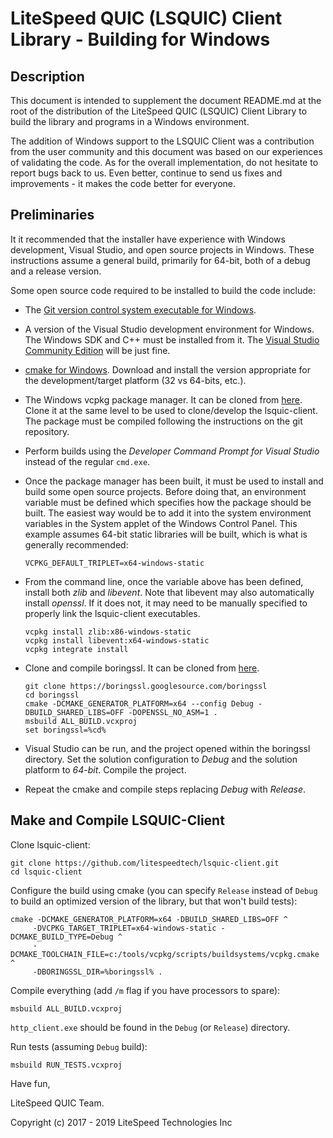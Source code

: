 LiteSpeed QUIC (LSQUIC) Client Library - Building for Windows
=============================================================

Description
-----------

This document is intended to supplement the document README.md at the
root of the distribution of the LiteSpeed QUIC (LSQUIC) Client Library
to build the library and programs in a Windows environment.  

The addition of Windows support to the LSQUIC Client was a contribution 
from the user community and this document was based on our experiences
of validating the code.  As for the overall implementation, do not hesitate
to report bugs back to us.  Even better, continue to send us fixes and 
improvements - it makes the code better for everyone.


Preliminaries
-------------
It it recommended that the installer have experience with Windows development,
Visual Studio, and open source projects in Windows.  These instructions assume
a general build, primarily for 64-bit, both of a debug and a release version.

Some open source code required to be installed to build the code include:
   - The [Git version control system executable for Windows](https://git-scm.com/download/win).
   - A version of the Visual Studio development environment for Windows.  
     The Windows SDK and C++ must be installed from it.  The 
     [Visual Studio Community Edition](https://www.visualstudio.com/thank-you-downloading-visual-studio) will be just fine.
   - [cmake for Windows](https://cmake.org/download/).  Download and install the 
     version appropriate for the development/target platform (32 vs 64-bits, 
     etc.).
   - The Windows vcpkg package manager.  It can be cloned from [here](https://github.com/Microsoft/vcpkg).
     Clone it at the same level to be used to clone/develop the lsquic-client.
     The package must be compiled following the instructions on the git 
     repository.
   - Perform builds using the _Developer Command Prompt for Visual Studio_ instead
     of the regular `cmd.exe`.
   - Once the package manager has been built, it must be used to install
     and build some open source projects.  Before doing that, an environment 
     variable must be defined which specifies how the package should be built.
     The easiest way would be to add it into the system environment variables
     in the System applet of the Windows Control Panel.  This example assumes 
     64-bit static libraries will be built, which is what is generally 
     recommended:
        ```
        VCPKG_DEFAULT_TRIPLET=x64-windows-static
        ```
   - From the command line, once the variable above has been defined, install
     both *zlib* and *libevent*.  Note that libevent may also automatically 
     install *openssl*.  If it does not, it may need to be manually specified 
     to properly link the lsquic-client executables.
        ```
        vcpkg install zlib:x86-windows-static
        vcpkg install libevent:x64-windows-static
        vcpkg integrate install
        ```
   - Clone and compile boringssl.  It can be cloned from [here](https://boringssl.googlesource.com/boringssl).
   
        ```
        git clone https://boringssl.googlesource.com/boringssl
        cd boringssl
        cmake -DCMAKE_GENERATOR_PLATFORM=x64 --config Debug -DBUILD_SHARED_LIBS=OFF -DOPENSSL_NO_ASM=1 .
        msbuild ALL_BUILD.vcxproj
        set boringssl=%cd%
        ```
   - Visual Studio can be run, and the project opened within the boringssl
     directory.  Set the solution configuration to *Debug* and the solution 
     platform to *64-bit*.  Compile the project.
   - Repeat the cmake and compile steps replacing *Debug* with *Release*.

Make and Compile LSQUIC-Client
------------------------------


Clone lsquic-client:

   ```
   git clone https://github.com/litespeedtech/lsquic-client.git
   cd lsquic-client
   ```

Configure the build using cmake (you can specify `Release` instead of `Debug`
to build an optimized version of the library, but that won't build tests):

   ```
   cmake -DCMAKE_GENERATOR_PLATFORM=x64 -DBUILD_SHARED_LIBS=OFF ^
        -DVCPKG_TARGET_TRIPLET=x64-windows-static -DCMAKE_BUILD_TYPE=Debug ^
        -DCMAKE_TOOLCHAIN_FILE=c:/tools/vcpkg/scripts/buildsystems/vcpkg.cmake ^
        -DBORINGSSL_DIR=%boringssl% .
   ```

Compile everything (add `/m` flag if you have processors to spare):

   ```
   msbuild ALL_BUILD.vcxproj
   ```

`http_client.exe` should be found in the `Debug` (or `Release`) directory.
   
Run tests (assuming `Debug` build):

   ```
   msbuild RUN_TESTS.vcxproj
   ```

Have fun,

LiteSpeed QUIC Team.

Copyright (c) 2017 - 2019 LiteSpeed Technologies Inc
